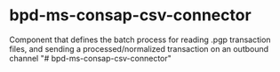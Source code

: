 # bpd-ms-consap-csv-connector
Component that defines the batch process for reading .pgp transaction files, and sending a processed/normalized transaction on an outbound channel
"# bpd-ms-consap-csv-connector" 
